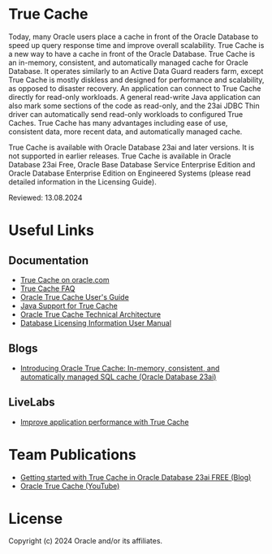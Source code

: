 # True Cache

Today, many Oracle users place a cache in front of the Oracle Database to speed up query response time and improve overall scalability. True Cache is a new way to have a cache in front of the Oracle Database. True Cache is an in-memory, consistent, and automatically managed cache for Oracle Database. It operates similarly to an Active Data Guard readers farm, except True Cache is mostly diskless and designed for performance and scalability, as opposed to disaster recovery. An application can connect to True Cache directly for read-only workloads. A general read-write Java application can also mark some sections of the code as read-only, and the 23ai JDBC Thin driver can automatically send read-only workloads to configured True Caches.
True Cache has many advantages including ease of use, consistent data, more recent data, and automatically managed cache.

True Cache is available with Oracle Database 23ai and later versions. It is not supported in earlier releases. True Cache is available in Oracle Database 23ai Free, Oracle Base Database Service Enterprise Edition and Oracle Database Enterprise Edition on Engineered Systems (please read detailed information in the Licensing Guide).

Reviewed: 13.08.2024

# Useful Links

## Documentation  
 
- [True Cache on oracle.com](https://www.oracle.com/database/truecache/)
- [True Cache FAQ](https://www.oracle.com/database/truecache/faq/)
- [Oracle True Cache User's Guide](https://docs.oracle.com/en/database/oracle/oracle-database/23/odbtc/index.html)
- [Java Support for True Cache](https://docs.oracle.com/en/database/oracle/oracle-database/23/jjdbc/JDBC-getting-started.html#GUID-B4CFD064-76D7-4384-B4A9-6E8725968D9B)
- [Oracle True Cache Technical Architecture](https://docs.oracle.com/en/database/oracle/oracle-database/23/tciad/tc_genarch.html)
- [Database Licensing Information User Manual](https://docs.oracle.com/en/database/oracle/oracle-database/23/dblic/Licensing-Information.html#GUID-F796455D-C7EF-4836-9F69-2BCCDA49B7BD)

## Blogs

- [Introducing Oracle True Cache: In-memory, consistent, and automatically managed SQL cache (Oracle Database 23ai)](https://blogs.oracle.com/database/post/introducing-oracle-true-cache)

## LiveLabs

- [Improve application performance with True Cache](https://apexapps.oracle.com/pls/apex/r/dbpm/livelabs/view-workshop?wid=3933&clear=180)
  
# Team Publications

- [Getting started with True Cache in Oracle Database 23ai FREE (Blog)](https://blogs.oracle.com/coretec/post/true-cache-in-23ai-free)
- [Oracle True Cache (YouTube)](https://youtu.be/ecxflHglhJo?si=Son0ec6P1MKAL2YL)


# License

Copyright (c) 2024 Oracle and/or its affiliates.
